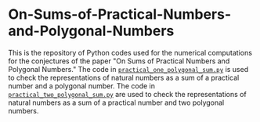 # On-Sums-of-Practical-Numbers-and-Polygonal-Numbers

This is the repository of Python codes used for the numerical computations for the conjectures of the paper "On Sums of Practical Numbers and Polygonal Numbers." The code in [`practical_one_polygonal_sum.py`](../main/practical_one_polygonal_sum.py) is used to check the representations of natural numbers as a sum of a practical number and a polygonal number. The code in [`practical_two_polygonal_sum.py`](../main/practical_two_polygonal_sum.py) are used to check the representations of natural numbers as a sum of a practical number and two polygonal numbers.
